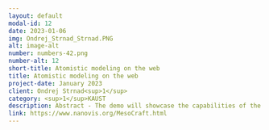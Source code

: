 ```yaml
---
layout: default
modal-id: 12
date: 2023-01-06
img: Ondrej_Strnad_Strnad.PNG
alt: image-alt
number: numbers-42.png
number-alt: 12 
short-title: Atomistic modeling on the web
title: Atomistic modeling on the web
project-date: January 2023
client: Ondrej Strnad<sup>1</sup>
category: <sup>1</sup>KAUST
description: Abstract - The demo will showcase the capabilities of the latest web graphics API (WebGPU) via atomistic molecular modeling.
link: https://www.nanovis.org/MesoCraft.html
---
```

